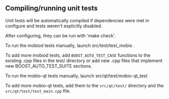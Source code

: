 Compiling/running unit tests
------------------------------------

Unit tests will be automatically compiled if dependencies were met in configure
and tests weren't explicitly disabled.

After configuring, they can be run with 'make check'.

To run the mobiod tests manually, launch src/test/test_mobio .

To add more mobiod tests, add `BOOST_AUTO_TEST_CASE` functions to the existing
.cpp files in the test/ directory or add new .cpp files that
implement new BOOST_AUTO_TEST_SUITE sections.

To run the mobio-qt tests manually, launch src/qt/test/mobio-qt_test

To add more mobio-qt tests, add them to the `src/qt/test/` directory and
the `src/qt/test/test_main.cpp` file.
